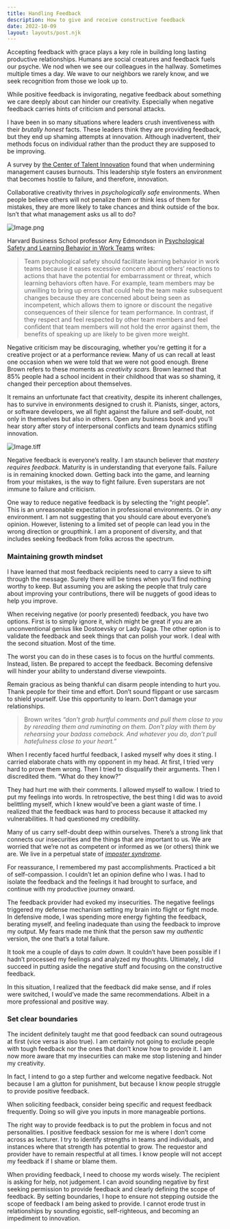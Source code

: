 ```yaml
---
title: Handling Feedback
description: How to give and receive constructive feedback 
date: 2022-10-09
layout: layouts/post.njk
---
```


Accepting feedback with grace plays a key role in building long lasting productive relationships. Humans are social creatures and feedback fuels our psyche. We nod when we see our colleagues in the hallway. Sometimes multiple times a day. We wave to our neighbors we rarely know, and we seek recognition from those we look up to.

While positive feedback is invigorating, negative feedback about something we care deeply about can hinder our creativity. Especially when negative feedback carries hints of criticism and personal attacks.

I have been in so many situations where leaders crush inventiveness with their *brutally honest* facts. These leaders think they are providing feedback, but they end up shaming attempts at innovation. Although inadvertent, their methods focus on individual rather than the product they are supposed to be improving.

A survey by [the Center of Talent Innovation](https://www.talentinnovation.org/) found that when undermining management causes burnouts. This leadership style fosters an environment that becomes hostile to failure, and therefore, innovation.

Collaborative creativity thrives in *psychologically safe* environments. When people believe others will not penalize them or think less of them for mistakes, they are more likely to take chances and think outside of the box. Isn’t that what management asks us all to do?

![Image.png](https://res.craft.do/user/full/9d54cc03-adfe-f72f-3389-565eb7356d1d/doc/85595440-9377-4C01-B155-23C96FE4B91B/DB390C2D-FEE3-42F8-928D-96FEA52E0FA4_2/FGxQcbVgE38Dm7OknbK4Krt5tw9Ym1Z3b9J2aGRpcQoz/Image.png)

Harvard Business School professor Amy Edmondson in [Psychological Safety and Learning Behavior in Work Teams](https://web.mit.edu/curhan/www/docs/Articles/15341_Readings/Group_Performance/Edmondson%20Psychological%20safety.pdf) writes:

> Team psychological safety should facilitate learning behavior in work teams because it eases excessive concern about others’ reactions to actions that have the potential for embarrassment or threat, which learning behaviors often have. For example, team members may be unwilling to bring up errors that could help the team make subsequent changes because they are concerned about being seen as incompetent, which allows them to ignore or discount the negative consequences of their silence for team performance. In contrast, if they respect and feel respected by other team members and feel confident that team members will not hold the error against them, the benefits of speaking up are likely to be given more weight.

Negative criticism may be discouraging, whether you're getting it for a creative project or at a performance review. Many of us can recall at least one occasion when we were told that we were not good enough. Brene Brown refers to these moments as *creativity scars.* Brown learned that  85% people had a school incident in their childhood that was so shaming, it changed their perception about themselves.

It remains an unfortunate fact that creativity, despite its inherent challenges, has to survive in environments designed to crush it. Pianists, singer, actors, or software developers, we all fight against the failure and self-doubt, not only in themselves but also in others. Open any business book and you’ll hear story after story of interpersonal conflicts and team dynamics stifling innovation.

![Image.tiff](https://res.craft.do/user/full/9d54cc03-adfe-f72f-3389-565eb7356d1d/doc/85595440-9377-4C01-B155-23C96FE4B91B/29954455-96B5-4109-9D48-C7F80A2FB741_2/7M1InpeGb4ctAfTV1fWfObn8IwAuUSnOsfyWPR1gha0z/Image.tiff)

Negative feedback is everyone’s reality. I am staunch believer that *mastery requires feedback*. Maturity is in understanding that everyone fails. Failure is in remaining knocked down. Getting back into the game, and learning from your mistakes, is the way to fight failure. Even superstars are not immune to failure and criticism.

One way to reduce negative feedback is by selecting the “right people”. This is an unreasonable expectation in professional environments. Or in *any* environment. I am not suggesting that you should care about everyone’s opinion. However, listening to a limited set of people can lead you in the wrong direction or groupthink. I am a proponent of diversity, and that includes seeking feedback from folks across the spectrum.

### **Maintaining growth mindset**

I have learned that most feedback recipients need to carry a sieve to sift through the message. Surely there will be times when you’ll find nothing worthy to keep. But assuming you are asking the people that truly care about improving your contributions, there will be nuggets of good ideas to help you improve.

When receiving negative (or poorly presented) feedback, you have two options. First is to simply ignore it, which might be great if you are an unconventional genius like Dostoevsky or Lady Gaga. The other option is to validate the feedback and seek things that can polish your work. I deal with the second situation. Most of the time.

The worst you can do in these cases is to focus on the hurtful comments. Instead, listen. Be prepared to accept the feedback. Becoming defensive will hinder your ability to understand diverse viewpoints.

Remain gracious as being thankful can disarm people intending to hurt you. Thank people for their time and effort. Don’t sound flippant or use sarcasm to shield yourself. Use this opportunity to learn. Don’t damage your relationships.

> Brown writes *“don’t grab hurtful comments and pull them close to you by rereading them and ruminating on them. Don’t play with them by rehearsing your badass comeback. And whatever you do, don’t pull hatefulness close to your heart.”*

When I recently faced hurtful feedback, I asked myself why does it sting. I carried elaborate chats with my opponent in my head. At first, I tried very hard to prove them wrong. Then I tried to disqualify their arguments. Then I discredited them. “What do they know?”

They had hurt me with their comments. I allowed myself to wallow. I tried to put my feelings into words. In retrospective, the best thing I did was to avoid belittling myself, which I knew would’ve been a giant waste of time. I realized that the feedback was hard to process because it attacked my vulnerabilities. It had questioned my credibility.

Many of us carry self-doubt deep within ourselves. There’s a strong link that connects our insecurities and the things that are important to us. We are worried that we’re not as competent or informed as we (or others) think we are. We live in a perpetual state of [*imposter syndrome*](https://www.google.com/search?client=safari&rls=en&q=imposter+syndrome&ie=UTF-8&oe=UTF-8).

For reassurance, I remembered my past accomplishments. Practiced a bit of self-compassion. I couldn’t let an opinion define who I was. I had to isolate the feedback and the feelings it had brought to surface, and continue with my productive journey onward.

The feedback provider had evoked my insecurities. The negative feelings triggered my defense mechanism setting my brain into flight or fight mode. In defensive mode, I was spending more energy fighting the feedback, berating myself, and feeling inadequate than using the feedback to improve my output. My fears made me think that the person saw my *authentic* version, the one that’s a total failure.

It took me a couple of days to *calm down*. It couldn’t have been possible if I hadn’t processed my feelings and analyzed my thoughts. Ultimately, I did succeed in putting aside the negative stuff and focusing on the constructive feedback.

In this situation, I realized that the feedback did make sense, and if roles were switched, I would’ve made the same recommendations. Albeit in a more professional and positive way.

### **Set clear boundaries**

The incident definitely taught me that good feedback can sound outrageous at first (vice versa is also true). I am certainly not going to exclude people with tough feedback nor the ones that don’t know how to provide it. I am now more aware that my insecurities can make me stop listening and hinder my creativity.

In fact, I intend to go a step further and welcome negative feedback. Not because I am a glutton for punishment, but because I know people struggle to provide positive feedback.

When soliciting feedback, consider being specific and request feedback frequently. Doing so will give you inputs in more manageable portions.

The right way to provide feedback is to put the problem in focus and not personalities. I positive feedback session for me is where I don’t come across as lecturer. I try to identify strengths in teams and individuals, and instances where that strength has potential to grow. The requestor and provider have to remain respectful at all times. I know people will not accept my feedback if I shame or blame them.

When providing feedback, I need to choose my words wisely. The recipient is asking for help, not judgement. I can avoid sounding negative by first seeking permission to provide feedback and clearly defining the scope of feedback. By setting boundaries, I hope to ensure not stepping outside the scope of feedback I am being asked to provide. I cannot erode trust in relationships by sounding egoistic, self-righteous, and becoming an impediment to innovation.


